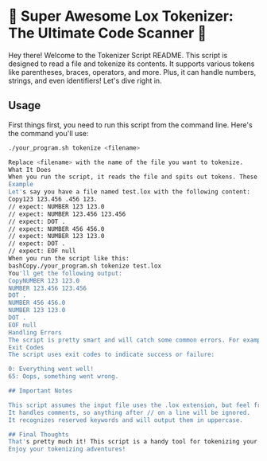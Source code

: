 # 🚀 Super Awesome Lox Tokenizer: The Ultimate Code Scanner 🚀

Hey there! Welcome to the Tokenizer Script README. This script is designed to read a file and tokenize its contents. It supports various tokens like parentheses, braces, operators, and more. Plus, it can handle numbers, strings, and even identifiers! Let's dive right in.

## Usage

First things first, you need to run this script from the command line. Here's the command you'll use:

```bash
./your_program.sh tokenize <filename>

Replace <filename> with the name of the file you want to tokenize.
What It Does
When you run the script, it reads the file and spits out tokens. These tokens are basically small pieces of the file's content that the script recognizes. For example, things like (, ), {, }, numbers, strings, and even reserved keywords (like if, else, while, etc.) are all turned into tokens.
Example
Let's say you have a file named test.lox with the following content:
Copy123 123.456 .456 123.
// expect: NUMBER 123 123.0
// expect: NUMBER 123.456 123.456
// expect: DOT .
// expect: NUMBER 456 456.0
// expect: NUMBER 123 123.0
// expect: DOT .
// expect: EOF null
When you run the script like this:
bashCopy./your_program.sh tokenize test.lox
You'll get the following output:
CopyNUMBER 123 123.0
NUMBER 123.456 123.456
DOT .
NUMBER 456 456.0
NUMBER 123 123.0
DOT .
EOF null
Handling Errors
The script is pretty smart and will catch some common errors. For example, if it finds an invalid number or an unterminated string, it'll let you know with an error message. And yes, it'll even give you the line number where it found the error!
Exit Codes
The script uses exit codes to indicate success or failure:

0: Everything went well!
65: Oops, something went wrong.

## Important Notes

This script assumes the input file uses the .lox extension, but feel free to use any file you like.
It handles comments, so anything after // on a line will be ignored.
It recognizes reserved keywords and will output them in uppercase.

## Final Thoughts
That's pretty much it! This script is a handy tool for tokenizing your files, and it's pretty straightforward to use. If you run into any issues or have any questions, feel free to tweak the code and see what happens. Happy coding!
Enjoy your tokenizing adventures!